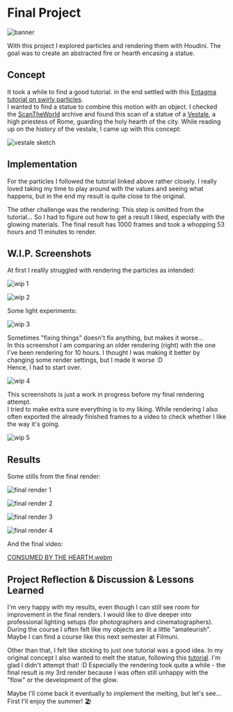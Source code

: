 
# Final Project

![banner](imgs/banner.png)

With this project I explored particles and rendering them with Houdini. The goal was to create an abstracted fire or hearth encasing a statue.

## Concept

It took a while to find a good tutorial. in the end settled with this [Entagma tutorial on swirly particles](https://www.youtube.com/watch?v=yqM_3goH4J8).  
I wanted to find a statue to combine this motion with an object. I checked the [ScanTheWorld](https://www.myminifactory.com/object/3d-print-vestale-at-the-louvre-paris-7427) archive and found this scan of a statue of a [Vestale](https://en.wikipedia.org/wiki/Vestal_Virgin), a high priestess of Rome, guarding the holy hearth of the city.
While reading up on the history of the vestale, I came up with this concept:

![vestale sketch](imgs/VestaleSketch.jpg)

## Implementation

For the particles I followed the tutorial linked above rather closely. I really loved taking my time to play around with the values and seeing what happens, but in the end my result is quite close to the original.

The other challenge was the rendering: This step is omitted from the tutorial... So I had to figure out how to get a result I liked, especially with the glowing materials.
The final result has 1000 frames and took a whopping 53 hours and 11 minutes to render.

## W.I.P. Screenshots

At first I reallly struggled with rendering the particles as intended:

![wip 1](imgs/wip_blobsandlight.png)

![wip 2](imgs/wip_igittDickePartikel.png)

Some light experiments:

![wip 3](imgs/wip_uglylighting.png)

Sometimes "fixing things" doesn't fix anything, but makes it worse...  
In this screenshot I am comparing an older rendering (right) with the one I've been rendering for 10 hours. I thought I was making it better by changing some render settings, but I made it worse :D  
Hence, I had to start over.

![wip 4](imgs/wip_rendercompare.png)

This screenshots is just a work in progress before my final rendering attempt.  
I tried to make extra sure everything is to my liking. While rendering I also often exported the already finished frames to a video to check whether I like the way it's going.

![wip 5](imgs/wip_particlesallwhite.png)



## Results

Some stills from the final render:

![final render 1](imgs/frame1_blackBG.png)

![final render 2](imgs/frame131_blackBG.png)

![final render 3](imgs/frame412_blackBG.png)

![final render 4](imgs/frame986_blackBG.png)

And the final video:

[CONSUMED BY THE HEARTH.webm](https://user-images.githubusercontent.com/93382434/181312060-46644828-0497-450d-9cb2-7652d658c9d1.webm)

## Project Reflection & Discussion & Lessons Learned

I'm very happy with my results, even though I can still see room for improvement in the final renders. I would like to dive deeper into professional lighting setups (for photographers and cinematographers). During the course I often felt like my objects are lit a little "amateurish". Maybe I can find a course like this next semester at Filmuni.

Other than that, I felt like sticking to just one tutorial was a good idea. In my original concept I also wanted to melt the statue, following this [tutorial](https://www.youtube.com/watch?v=B3W-S0EW9xw&t=80s). I'm glad I didn't attempt that! :D Especially the rendering took quite a while - the final result is my 3rd render because I was often still unhappy with the "flow" or the development of the glow.  

Maybe I'll come back it eventually to implement the melting, but let's see...  
First I'll enjoy the summer! :beach_umbrella:

